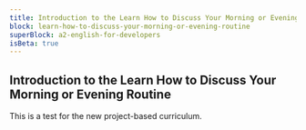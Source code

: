 ```yaml
---
title: Introduction to the Learn How to Discuss Your Morning or Evening Routine
block: learn-how-to-discuss-your-morning-or-evening-routine
superBlock: a2-english-for-developers
isBeta: true
---
```


## Introduction to the Learn How to Discuss Your Morning or Evening Routine

This is a test for the new project-based curriculum.
